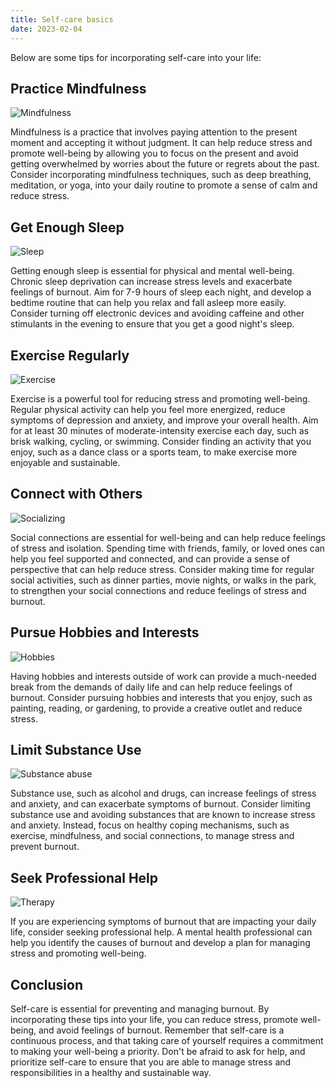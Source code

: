 ```yaml
---
title: Self-care basics
date: 2023-02-04
---
```


Below are some tips for incorporating self-care into your life:

## Practice Mindfulness

![Mindfulness](/antiburn/img/self-care_mindfulness.jpg)

Mindfulness is a practice that involves paying attention to the present moment and accepting it without judgment. It can help reduce stress and promote well-being by allowing you to focus on the present and avoid getting overwhelmed by worries about the future or regrets about the past. Consider incorporating mindfulness techniques, such as deep breathing, meditation, or yoga, into your daily routine to promote a sense of calm and reduce stress.

## Get Enough Sleep

![Sleep](/antiburn/img/self-care_sleep.webp)

Getting enough sleep is essential for physical and mental well-being. Chronic sleep deprivation can increase stress levels and exacerbate feelings of burnout. Aim for 7-9 hours of sleep each night, and develop a bedtime routine that can help you relax and fall asleep more easily. Consider turning off electronic devices and avoiding caffeine and other stimulants in the evening to ensure that you get a good night's sleep.

## Exercise Regularly

![Exercise](/antiburn/img/self-care_exercise.webp)

Exercise is a powerful tool for reducing stress and promoting well-being. Regular physical activity can help you feel more energized, reduce symptoms of depression and anxiety, and improve your overall health. Aim for at least 30 minutes of moderate-intensity exercise each day, such as brisk walking, cycling, or swimming. Consider finding an activity that you enjoy, such as a dance class or a sports team, to make exercise more enjoyable and sustainable.

## Connect with Others

![Socializing](/antiburn/img/self-care_socializing.jpg)

Social connections are essential for well-being and can help reduce feelings of stress and isolation. Spending time with friends, family, or loved ones can help you feel supported and connected, and can provide a sense of perspective that can help reduce stress. Consider making time for regular social activities, such as dinner parties, movie nights, or walks in the park, to strengthen your social connections and reduce feelings of stress and burnout.

## Pursue Hobbies and Interests

![Hobbies](/antiburn/img/self-care_socializing.jpg)

Having hobbies and interests outside of work can provide a much-needed break from the demands of daily life and can help reduce feelings of burnout. Consider pursuing hobbies and interests that you enjoy, such as painting, reading, or gardening, to provide a creative outlet and reduce stress.

## Limit Substance Use

![Substance abuse](/antiburn/img/self-care_substance_abuse.jpg)

Substance use, such as alcohol and drugs, can increase feelings of stress and anxiety, and can exacerbate symptoms of burnout. Consider limiting substance use and avoiding substances that are known to increase stress and anxiety. Instead, focus on healthy coping mechanisms, such as exercise, mindfulness, and social connections, to manage stress and prevent burnout.

## Seek Professional Help

![Therapy](/antiburn/img/self-care_therapy.jpg)

If you are experiencing symptoms of burnout that are impacting your daily life, consider seeking professional help. A mental health professional can help you identify the causes of burnout and develop a plan for managing stress and promoting well-being.

## Conclusion

Self-care is essential for preventing and managing burnout. By incorporating these tips into your life, you can reduce stress, promote well-being, and avoid feelings of burnout. Remember that self-care is a continuous process, and that taking care of yourself requires a commitment to making your well-being a priority. Don't be afraid to ask for help, and prioritize self-care to ensure that you are able to manage stress and responsibilities in a healthy and sustainable way.
